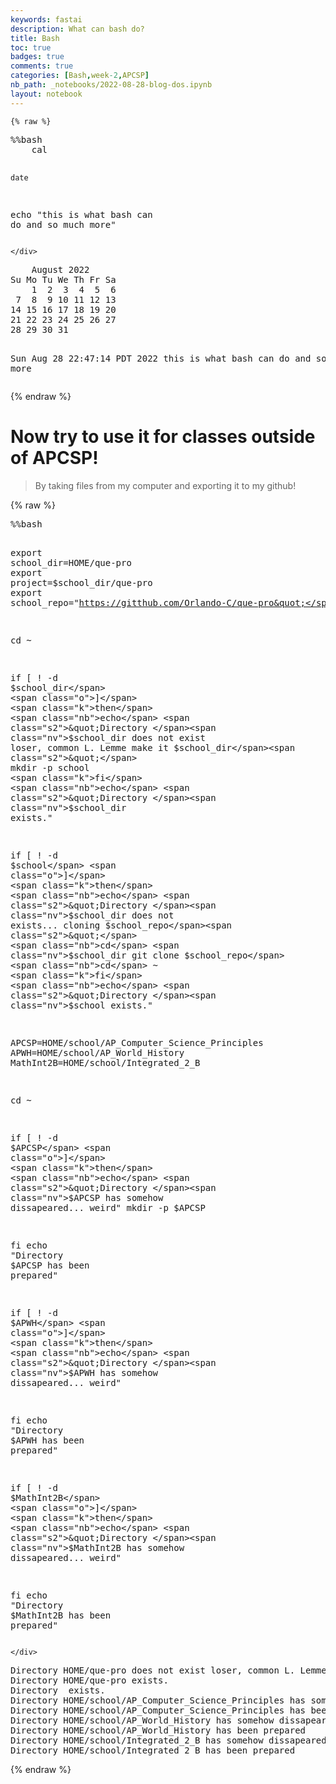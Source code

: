 ```yaml
---
keywords: fastai
description: What can bash do?
title: Bash 
toc: true 
badges: true
comments: true
categories: [Bash,week-2,APCSP]
nb_path: _notebooks/2022-08-28-blog-dos.ipynb
layout: notebook
---
```


<!--
#################################################
### THIS FILE WAS AUTOGENERATED! DO NOT EDIT! ###
#################################################
# file to edit: _notebooks/2022-08-28-blog-dos.ipynb
-->

<div class="container" id="notebook-container">
        
    {% raw %}
    
<div class="cell border-box-sizing code_cell rendered">
<div class="input">

<div class="inner_cell">
    <div class="input_area">
<div class=" highlight hl-ipython3"><pre><span></span>%%bash
    cal

    date
    

    
<span class="nb">echo</span> <span class="s2">&quot;this is what bash can do and so much more&quot;</span>
</pre></div>

    </div>
</div>
</div>

<div class="output_wrapper">
<div class="output">

<div class="output_area">

<div class="output_subarea output_stream output_stdout output_text">
<pre>    August 2022       
Su Mo Tu We Th Fr Sa  
    1  2  3  4  5  6  
 7  8  9 10 11 12 13  
14 15 16 17 18 19 20  
21 22 23 24 25 26 27  
28 29 30 31           
                      
Sun Aug 28 22:47:14 PDT 2022
this is what bash can do and so much more
</pre>
</div>
</div>

</div>
</div>

</div>
    {% endraw %}

<div class="cell border-box-sizing text_cell rendered"><div class="inner_cell">
<div class="text_cell_render border-box-sizing rendered_html">
<h1 id="Now-try-to-use-it-for-classes-outside-of-APCSP!">Now try to use it for classes outside of APCSP!<a class="anchor-link" href="#Now-try-to-use-it-for-classes-outside-of-APCSP!"> </a></h1><blockquote><p>By taking files from my computer and exporting it to my github!</p>
</blockquote>

</div>
</div>
</div>
    {% raw %}
    
<div class="cell border-box-sizing code_cell rendered">
<div class="input">

<div class="inner_cell">
    <div class="input_area">
<div class=" highlight hl-ipython3"><pre><span></span>%%bash

<span class="nb">export</span> <span class="nv">school_dir</span><span class="o">=</span>HOME/que-pro
<span class="nb">export</span> <span class="nv">project</span><span class="o">=</span><span class="nv">$school_dir</span>/que-pro
<span class="nb">export</span> <span class="nv">school_repo</span><span class="o">=</span><span class="s2">&quot;https://gitthub.com/Orlando-C/que-pro&quot;</span>

<span class="nb">cd</span> ~

<span class="k">if</span> <span class="o">[</span> ! -d <span class="nv">$school_dir</span> <span class="o">]</span>
<span class="k">then</span>
    <span class="nb">echo</span> <span class="s2">&quot;Directory </span><span class="nv">$school_dir</span><span class="s2"> does not exist loser, common L. Lemme make it </span><span class="nv">$school_dir</span><span class="s2">&quot;</span>
    mkdir -p school
<span class="k">fi</span>
<span class="nb">echo</span> <span class="s2">&quot;Directory </span><span class="nv">$school_dir</span><span class="s2"> exists.&quot;</span> 

<span class="k">if</span> <span class="o">[</span> ! -d <span class="nv">$school</span> <span class="o">]</span>
<span class="k">then</span>
    <span class="nb">echo</span> <span class="s2">&quot;Directory </span><span class="nv">$school_dir</span><span class="s2"> does not exists... cloning </span><span class="nv">$school_repo</span><span class="s2">&quot;</span>
    <span class="nb">cd</span> <span class="nv">$school_dir</span>
    git clone <span class="nv">$school_repo</span>
    <span class="nb">cd</span> ~
<span class="k">fi</span>
<span class="nb">echo</span> <span class="s2">&quot;Directory </span><span class="nv">$school</span><span class="s2"> exists.&quot;</span> 

<span class="nv">APCSP</span><span class="o">=</span>HOME/school/AP_Computer_Science_Principles
<span class="nv">APWH</span><span class="o">=</span>HOME/school/AP_World_History
<span class="nv">MathInt2B</span><span class="o">=</span>HOME/school/Integrated_2_B 

<span class="nb">cd</span> ~

<span class="k">if</span> <span class="o">[</span> ! -d <span class="nv">$APCSP</span> <span class="o">]</span>
<span class="k">then</span>
    <span class="nb">echo</span> <span class="s2">&quot;Directory </span><span class="nv">$APCSP</span><span class="s2"> has somehow dissapeared... weird&quot;</span>
    mkdir -p <span class="nv">$APCSP</span>
    
<span class="k">fi</span>
<span class="nb">echo</span> <span class="s2">&quot;Directory </span><span class="nv">$APCSP</span><span class="s2"> has been prepared&quot;</span>

<span class="k">if</span> <span class="o">[</span> ! -d <span class="nv">$APWH</span> <span class="o">]</span>
<span class="k">then</span>
    <span class="nb">echo</span> <span class="s2">&quot;Directory </span><span class="nv">$APWH</span><span class="s2"> has somehow dissapeared... weird&quot;</span>
    
<span class="k">fi</span>
<span class="nb">echo</span> <span class="s2">&quot;Directory </span><span class="nv">$APWH</span><span class="s2"> has been prepared&quot;</span>

<span class="k">if</span> <span class="o">[</span> ! -d <span class="nv">$MathInt2B</span> <span class="o">]</span>
<span class="k">then</span>
    <span class="nb">echo</span> <span class="s2">&quot;Directory </span><span class="nv">$MathInt2B</span><span class="s2"> has somehow dissapeared... weird&quot;</span>
    
<span class="k">fi</span>
<span class="nb">echo</span> <span class="s2">&quot;Directory </span><span class="nv">$MathInt2B</span><span class="s2"> has been prepared&quot;</span>
</pre></div>

    </div>
</div>
</div>

<div class="output_wrapper">
<div class="output">

<div class="output_area">

<div class="output_subarea output_stream output_stdout output_text">
<pre>Directory HOME/que-pro does not exist loser, common L. Lemme make it HOME/que-pro
Directory HOME/que-pro exists.
Directory  exists.
Directory HOME/school/AP_Computer_Science_Principles has somehow dissapeared... weird
Directory HOME/school/AP_Computer_Science_Principles has been prepared
Directory HOME/school/AP_World_History has somehow dissapeared... weird
Directory HOME/school/AP_World_History has been prepared
Directory HOME/school/Integrated_2_B has somehow dissapeared... weird
Directory HOME/school/Integrated_2_B has been prepared
</pre>
</div>
</div>

</div>
</div>

</div>
    {% endraw %}

</div>
 

